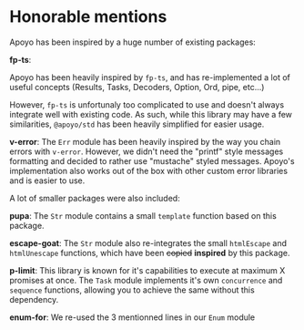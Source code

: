 # Honorable mentions

Apoyo has been inspired by a huge number of existing packages:

**fp-ts**:

Apoyo has been heavily inspired by `fp-ts`, and has re-implemented a lot of useful concepts (Results, Tasks, Decoders, Option, Ord, pipe, etc...)

However, `fp-ts` is unfortunaly too complicated to use and doesn't always integrate well with existing code.
As such, while this library may have a few similarities, `@apoyo/std` has been heavily simplified for easier usage.

**v-error**: The `Err` module has been heavily inspired by the way you chain errors with `v-error`. However, we didn't need the "printf" style messages formatting and decided to rather use "mustache" styled messages. Apoyo's implementation also works out of the box with other custom error libraries and is easier to use.

A lot of smaller packages were also included:

**pupa**: The `Str` module contains a small `template` function based on this package.

**escape-goat**: The `Str` module also re-integrates the small `htmlEscape` and `htmlUnescape` functions, which have been <s>copied</s> **inspired** by this package.

**p-limit**: This library is known for it's capabilities to execute at maximum X promises at once. The `Task` module implements it's own `concurrence` and `sequence` functions, allowing you to achieve the same without this dependency.

**enum-for**: We re-used the 3 mentionned lines in our `Enum` module
